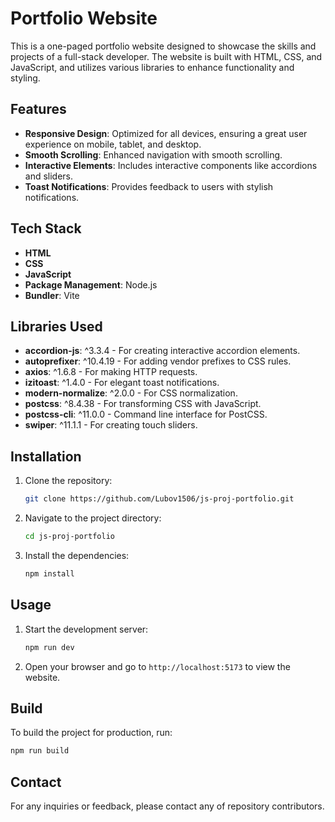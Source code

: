 # Portfolio Website

This is a one-paged portfolio website designed to showcase the skills and
projects of a full-stack developer. The website is built with HTML, CSS, and
JavaScript, and utilizes various libraries to enhance functionality and styling.

## Features

- **Responsive Design**: Optimized for all devices, ensuring a great user
  experience on mobile, tablet, and desktop.
- **Smooth Scrolling**: Enhanced navigation with smooth scrolling.
- **Interactive Elements**: Includes interactive components like accordions and
  sliders.
- **Toast Notifications**: Provides feedback to users with stylish
  notifications.

## Tech Stack

- **HTML**
- **CSS**
- **JavaScript**
- **Package Management**: Node.js
- **Bundler**: Vite

## Libraries Used

- **accordion-js**: ^3.3.4 - For creating interactive accordion elements.
- **autoprefixer**: ^10.4.19 - For adding vendor prefixes to CSS rules.
- **axios**: ^1.6.8 - For making HTTP requests.
- **izitoast**: ^1.4.0 - For elegant toast notifications.
- **modern-normalize**: ^2.0.0 - For CSS normalization.
- **postcss**: ^8.4.38 - For transforming CSS with JavaScript.
- **postcss-cli**: ^11.0.0 - Command line interface for PostCSS.
- **swiper**: ^11.1.1 - For creating touch sliders.

## Installation

1. Clone the repository:

   ```sh
   git clone https://github.com/Lubov1506/js-proj-portfolio.git
   ```

2. Navigate to the project directory:

   ```sh
   cd js-proj-portfolio
   ```

3. Install the dependencies:
   ```sh
   npm install
   ```

## Usage

1. Start the development server:

   ```sh
   npm run dev
   ```

2. Open your browser and go to `http://localhost:5173` to view the website.

## Build

To build the project for production, run:

```sh
npm run build
```

## Contact

For any inquiries or feedback, please contact any of repository contributors.
